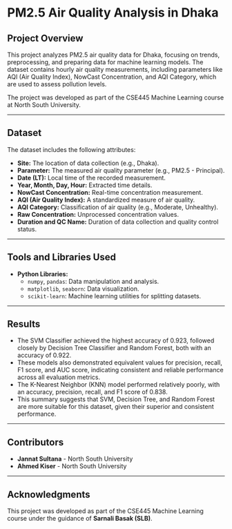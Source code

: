 # PM2.5 Air Quality Analysis in Dhaka

## Project Overview
This project analyzes PM2.5 air quality data for Dhaka, focusing on trends, preprocessing, and preparing data for machine learning models. The dataset contains hourly air quality measurements, including parameters like AQI (Air Quality Index), NowCast Concentration, and AQI Category, which are used to assess pollution levels.

The project was developed as part of the CSE445 Machine Learning course at North South University.

---

## Dataset
The dataset includes the following attributes:
- **Site:** The location of data collection (e.g., Dhaka).
- **Parameter:** The measured air quality parameter (e.g., PM2.5 - Principal).
- **Date (LT):** Local time of the recorded measurement.
- **Year, Month, Day, Hour:** Extracted time details.
- **NowCast Concentration:** Real-time concentration measurement.
- **AQI (Air Quality Index):** A standardized measure of air quality.
- **AQI Category:** Classification of air quality (e.g., Moderate, Unhealthy).
- **Raw Concentration:** Unprocessed concentration values.
- **Duration and QC Name:** Duration of data collection and quality control status.

---

## Tools and Libraries Used
- **Python Libraries:**
  - `numpy`, `pandas`: Data manipulation and analysis.
  - `matplotlib`, `seaborn`: Data visualization.
  - `scikit-learn`: Machine learning utilities for splitting datasets.

---

## Results
- The SVM Classifier achieved the highest accuracy of 0.923, followed closely by Decision Tree Classifier and Random Forest, both with an accuracy of 0.922.
- These models also demonstrated equivalent values for precision, recall, F1 score, and AUC score, indicating consistent and reliable performance across all evaluation metrics.
- The K-Nearest Neighbor (KNN) model performed relatively poorly, with an accuracy, precision, recall, and F1 score of 0.838.
- This summary suggests that SVM, Decision Tree, and Random Forest are more suitable for this dataset, given their superior and consistent performance.
---

## Contributors
- **Jannat Sultana** - North South University
- **Ahmed Kiser** - North South University

---

## Acknowledgments
This project was developed as part of the CSE445 Machine Learning course under the guidance of **Sarnali Basak (SLB)**.

